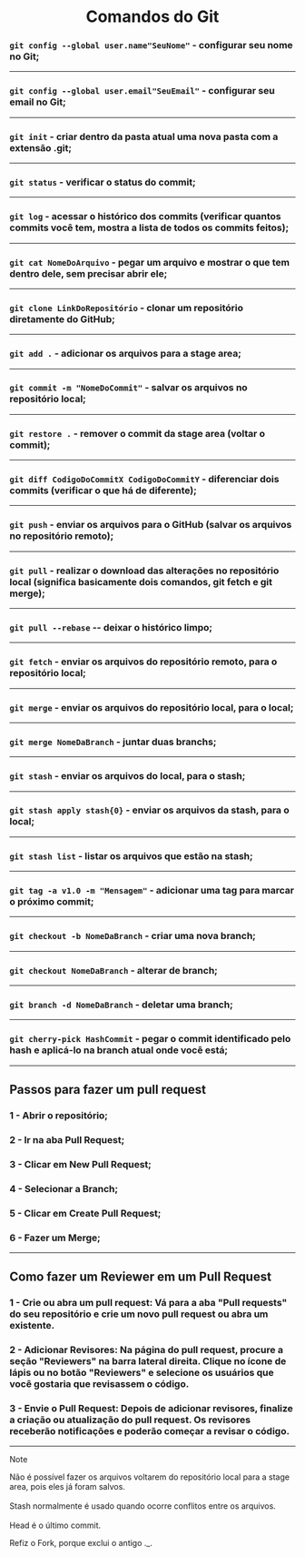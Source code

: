 <h1 align='center'>Comandos do Git</h1>

### `git config --global user.name"SeuNome"` - configurar seu nome no Git;
---
### `git config --global user.email"SeuEmail"` - configurar seu email no Git;
---
### `git init` - criar dentro da pasta atual uma nova pasta com a extensão .git;
---
### `git status` - verificar o status do commit;
---
### `git log` - acessar o histórico dos commits (verificar quantos commits você tem, mostra a lista de todos os commits feitos);
---
### `git cat NomeDoArquivo` - pegar um arquivo e mostrar o que tem dentro dele, sem precisar abrir ele;
---
### `git clone LinkDoRepositório` - clonar um repositório diretamente do GitHub;
---
### `git add .` - adicionar os arquivos para a stage area;
---
### `git commit -m "NomeDoCommit"` - salvar os arquivos no repositório local;
---
### `git restore .` - remover o commit da stage area (voltar o commit);
---
### `git diff CodigoDoCommitX CodigoDoCommitY` - diferenciar dois commits (verificar o que há de diferente);
---
### `git push` - enviar os arquivos para o GitHub (salvar os arquivos no repositório remoto);
---
### `git pull` - realizar o download das alterações no repositório local (significa basicamente dois comandos, git fetch e git merge);
---
### `git pull --rebase` -- deixar o histórico limpo;
---
### `git fetch` - enviar os arquivos do repositório remoto, para o repositório local;
---
### `git merge` - enviar os arquivos do repositório local, para o local;
---
### `git merge NomeDaBranch` - juntar duas branchs;
---
### `git stash` - enviar os arquivos do local, para o stash;
---
### `git stash apply stash{0}` - enviar os arquivos da stash, para o local;
---
### `git stash list` - listar os arquivos que estão na stash;
---
### `git tag -a v1.0 -m "Mensagem"` - adicionar uma tag para marcar o próximo commit;
---
### `git checkout -b NomeDaBranch` - criar uma nova branch;
---
### `git checkout NomeDaBranch` - alterar de branch;
---
### `git branch -d NomeDaBranch` - deletar uma branch;
---
### `git cherry-pick HashCommit` - pegar o commit identificado pelo hash e aplicá-lo na branch atual onde você está;
---
## Passos para fazer um pull request
### 1 - Abrir o repositório;
### 2 - Ir na aba Pull Request;
### 3 - Clicar em New Pull Request;
### 4 - Selecionar a Branch;
### 5 - Clicar em Create Pull Request;
### 6 - Fazer um Merge;
---
## Como fazer um Reviewer em um Pull Request
### 1 - Crie ou abra um pull request: Vá para a aba "Pull requests" do seu repositório e crie um novo pull request ou abra um existente.
### 2 - Adicionar Revisores: Na página do pull request, procure a seção "Reviewers" na barra lateral direita. Clique no ícone de lápis ou no botão "Reviewers" e selecione os usuários que você gostaria que revisassem o código.
### 3 - Envie o Pull Request: Depois de adicionar revisores, finalize a criação ou atualização do pull request. Os revisores receberão notificações e poderão começar a revisar o código.
---
> [!NOTE]
> Não é possível fazer os arquivos voltarem do repositório local para a stage area, pois eles já foram salvos.</br></br>
> Stash normalmente é usado quando ocorre conflitos entre os arquivos.</br></br>
> Head é o último commit.

Refiz o Fork, porque exclui o antigo ._.